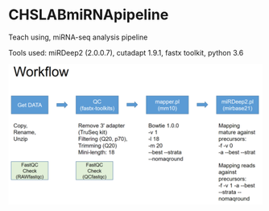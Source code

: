 # CHSLABmiRNApipeline
Teach using, miRNA-seq analysis pipeline

Tools used:
miRDeep2 (2.0.0.7), cutadapt 1.9.1, fastx toolkit, python 3.6


![Workflow](CHSLABmiRNAseq.PNG)
